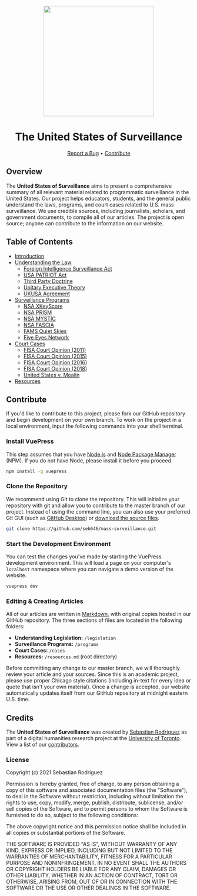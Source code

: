 <!-- ---
home: true
heroImage: /images/surveillance.png
heroText: The United States of Surveillance
tagline: Hero subtitle
actionText: Learn More →
actionLink: /learn/getting-started/
features:
- title: The Legislation
  details: Minimal setup with markdown-centered project structure helps you focus on writing.
- title: The Programs
  details: Enjoy the dev experience of Vue + webpack, use Vue components in markdown, and develop custom themes with Vue.
- title: Court Cases
  details: VuePress generates pre-rendered static HTML for each page, and runs as an SPA once a page is loaded.
footer: Copyright © 2021 United States of Surveillance | GitHub | MIT License
--- -->

<p align="center">
  <img src="https://masssurveillance.net/images/surveillance.png" width="300px">
</p>

<h1 align="center">The United States of Surveillance</h1>
<p align="center">
  <a href="https://github.com/seb646/mass-surveillance/issues">Report a Bug</a> • 
  <a href="#contribute">Contribute</a>
</p>

## Overview
The **United States of Surveillance** aims to present a comprehensive summary of all relevant material related to programmatic surveillance in the United States. Our project helps educators, students, and the general public understand the laws, programs, and court cases related to U.S. mass surveillance. We use credible sources, including journalists, scholars, and government documents, to compile all of our articles. The project is open source; anyone can contribute to the information on our website. 

## Table of Contents
- [Introduction](https://masssurveillance.net)
- [Understanding the Law](https://masssurveillance.net/law)
  - [Foreign Intelligence Surveillance Act](https://masssurveillance.net/law/fisa)
  - [USA PATRIOT Act](https://masssurveillance.net/law/patriot-act)
  - [Third Party Doctrine](https://masssurveillance.net/law/third-party-doctrine)
  - [Unitary Executive Theory](https://masssurveillance.net/law/unitary-executive)
  - [UKUSA Agreement](https://masssurveillance.net/law/ukusa)
- [Surveillance Programs](https://masssurveillance.net/programs)
  - [NSA XKeyScore](https://masssurveillance.net/programs/xkeyscore)
  - [NSA PRISM](https://masssurveillance.net/programs/prism)
  - [NSA MYSTIC](https://masssurveillance.net/programs/mystic)
  - [NSA FASCIA](https://masssurveillance.net/programs/fascia)
  - [FAMS Quiet Skies](https://masssurveillance.net/programs/quiet-skies)
  - [Five Eyes Network](https://masssurveillance.net/programs/five-eyes)
- [Court Cases](https://masssurveillance.net/cases)
  - [FISA Court Opinion (2011)](https://masssurveillance.net/cases/fisa2011)
  - [FISA Court Opinion (2015)](https://masssurveillance.net/cases/fisa20115)
  - [FISA Court Opinion (2016)](https://masssurveillance.net/cases/fisa2016)
  - [FISA Court Opinion (2018)](https://masssurveillance.net/cases/fisa2018)
  - [United States v. Moalin](https://masssurveillance.net/cases/us-v-moalin)
- [Resources](https://masssurveillance.net/resources)

## Contribute
If you'd like to contribute to this project, please fork our GitHub repository and begin development on your own branch. To work on the project in a local environment, input the following commands into your shell terminal.

### Install VuePress
This step assumes that you have [Node.js](https://nodejs.org) and [Node Package Manager](https://docs.npmjs.com/downloading-and-installing-node-js-and-npm) (NPM). If you do not have Node, please install it before you proceed. 
```bash
npm install -g vuepress
```

### Clone the Repository
We recommend using Git to clone the repository. This will initialize your repository with git and allow you to contribute to the master branch of our project. Instead of using the command line, you can also use your preferred Git GUI (such as [GitHub Desktop](https://desktop.github.com/)) or [download the source files](https://github.com/seb646/mass-surveillances/archive/main.zip).
```bash
git clone https://github.com/seb646/mass-surveillance.git
```

### Start the Development Environment
You can test the changes you've made by starting the VuePress development environment. This will load a page on your computer's `localhost` namespace where you can navigate a demo version of the website.
```bash
vuepress dev
```

### Editing & Creating Articles
All of our articles are written in [Markdown](https://www.markdownguide.org/), with original copies hosted in our GitHub repository. The three sections of files are located in the following folders:
- **Understanding Legislation:** `/legislation`
- **Surveillance Programs:** `/programs`
- **Court Cases:** `/cases`
- **Resources:** `/resources.md` (root directory)

Before committing any change to our master branch, we will thoroughly review your article and your sources. Since this is an academic project, please use proper Chicago style citations (including in-text for every idea or quote that isn't your own material). Once a change is accepted, our website automatically updates itself from our GitHub repository at midnight eastern U.S. time.

## Credits
The **United States of Surveillance** was created by [Sebastian Rodriguez](https://srod.ca) as part of a digital humanities research project at the [University of Toronto](https://utoronto.ca). View a list of our [contributors](https://github.com/seb646/mass-surveillance/graphs/contributors).


### License
Copyright (c) 2021 Sebastian Rodriguez

Permission is hereby granted, free of charge, to any person obtaining a copy
of this software and associated documentation files (the "Software"), to deal
in the Software without restriction, including without limitation the rights
to use, copy, modify, merge, publish, distribute, sublicense, and/or sell
copies of the Software, and to permit persons to whom the Software is
furnished to do so, subject to the following conditions:

The above copyright notice and this permission notice shall be included in all
copies or substantial portions of the Software.

THE SOFTWARE IS PROVIDED "AS IS", WITHOUT WARRANTY OF ANY KIND, EXPRESS OR
IMPLIED, INCLUDING BUT NOT LIMITED TO THE WARRANTIES OF MERCHANTABILITY,
FITNESS FOR A PARTICULAR PURPOSE AND NONINFRINGEMENT. IN NO EVENT SHALL THE
AUTHORS OR COPYRIGHT HOLDERS BE LIABLE FOR ANY CLAIM, DAMAGES OR OTHER
LIABILITY, WHETHER IN AN ACTION OF CONTRACT, TORT OR OTHERWISE, ARISING FROM,
OUT OF OR IN CONNECTION WITH THE SOFTWARE OR THE USE OR OTHER DEALINGS IN THE
SOFTWARE.